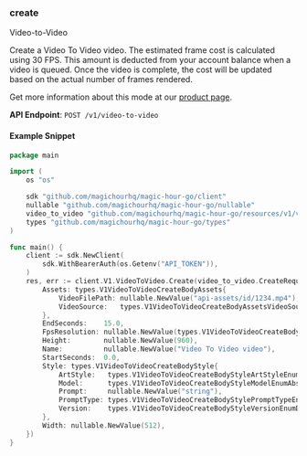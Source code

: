 
### create <a name="create"></a>
Video-to-Video

Create a Video To Video video. The estimated frame cost is calculated using 30 FPS. This amount is deducted from your account balance when a video is queued. Once the video is complete, the cost will be updated based on the actual number of frames rendered.
  
Get more information about this mode at our [product page](/products/video-to-video).
  

**API Endpoint**: `POST /v1/video-to-video`

#### Example Snippet

```go
package main

import (
	os "os"

	sdk "github.com/magichourhq/magic-hour-go/client"
	nullable "github.com/magichourhq/magic-hour-go/nullable"
	video_to_video "github.com/magichourhq/magic-hour-go/resources/v1/video_to_video"
	types "github.com/magichourhq/magic-hour-go/types"
)

func main() {
	client := sdk.NewClient(
		sdk.WithBearerAuth(os.Getenv("API_TOKEN")),
	)
	res, err := client.V1.VideoToVideo.Create(video_to_video.CreateRequest{
		Assets: types.V1VideoToVideoCreateBodyAssets{
			VideoFilePath: nullable.NewValue("api-assets/id/1234.mp4"),
			VideoSource:   types.V1VideoToVideoCreateBodyAssetsVideoSourceEnumFile,
		},
		EndSeconds:    15.0,
		FpsResolution: nullable.NewValue(types.V1VideoToVideoCreateBodyFpsResolutionEnumHalf),
		Height:        nullable.NewValue(960),
		Name:          nullable.NewValue("Video To Video video"),
		StartSeconds:  0.0,
		Style: types.V1VideoToVideoCreateBodyStyle{
			ArtStyle:   types.V1VideoToVideoCreateBodyStyleArtStyleEnum3dRender,
			Model:      types.V1VideoToVideoCreateBodyStyleModelEnumAbsoluteReality,
			Prompt:     nullable.NewValue("string"),
			PromptType: types.V1VideoToVideoCreateBodyStylePromptTypeEnumAppendDefault,
			Version:    types.V1VideoToVideoCreateBodyStyleVersionEnumDefault,
		},
		Width: nullable.NewValue(512),
	})
}

```
